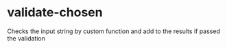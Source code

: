 validate-chosen
===============

Checks the input string by custom function and add to the results if passed the validation